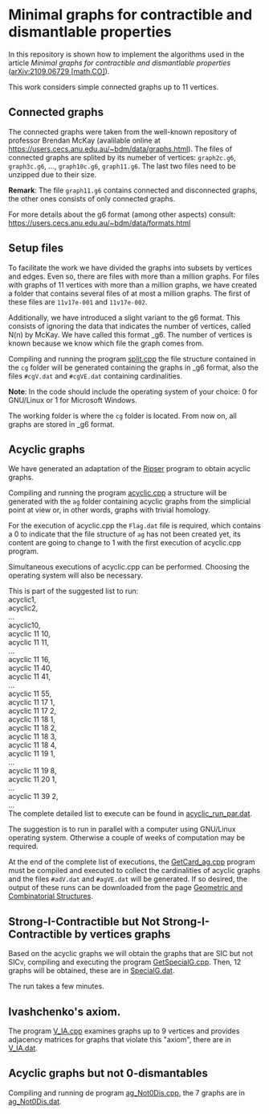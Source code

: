 # Minimal graphs for contractible and dismantlable properties
In this repository is shown how to implement the algorithms used in the article *Minimal graphs for contractible and dismantlable properties*
 ([arXiv:2109.06729 [math.CO]](https://arxiv.org/abs/2109.06729)).

This work considers simple connected graphs up to 11 vertices.

## Connected graphs
The connected graphs were taken from the well-known repository of professor Brendan McKay (avalilable online at https://users.cecs.anu.edu.au/~bdm/data/graphs.html). The files of connected graphs are splited by its numeber of vertices: `graph2c.g6`, `graph3c.g6`, ..., `graph10c.g6`, `graph11.g6`. The last two files need to be unzipped due to their size.

**Remark**: The file `graph11.g6` contains connected and disconnected graphs, the other ones consists of only connected graphs.

For more details about the g6 format (among other aspects) consult: https://users.cecs.anu.edu.au/~bdm/data/formats.html

## Setup files 
To facilitate the work we have divided the graphs into subsets by vertices and edges. Even so, there are files with more than a million graphs. For files with graphs of 11 vertices with more than a million graphs, we have created a folder that contains several files of at most a million graphs. The first of these files are
`11v17e-001` and `11v17e-002`.

Additionally, we have introduced a slight variant to the g6 format. This consists of ignoring the data that indicates the number of vertices, called N(n) by McKay. We have called this format \_g6. The number of vertices is known because we know which file the graph comes from.

Compiling and running the program [split.cpp](split.cpp) the file structure contained in the `cg` folder will be generated containing the graphs in \_g6 format, also the files `#cgV.dat` and `#cgVE.dat` containing cardinalities.

**Note**: In the code should include the operating system of your choice: 0 for GNU/Linux or 1 for Microsoft Windows.

The working folder is where the `cg` folder is located. From now on, all graphs are stored in \_g6 format.

## Acyclic graphs
We have generated an adaptation of the [Ripser](https://github.com/Ripser/ripser) program to obtain acyclic graphs.

Compiling and running the program [acyclic.cpp](./acyclic.cpp) a structure will be generated with the `ag` folder containing acyclic graphs from the simplicial point at view or, in other words, graphs with trivial homology.

For the execution of acyclic.cpp the `Flag.dat` file is required, which contains a 0 to indicate that the file structure of `ag` has not been created yet, its content are going to change to 1 with the first execution of acyclic.cpp program.

Simultaneous executions of acyclic.cpp can be performed. Choosing the operating system will also be necessary.

This is part of the suggested list to run:<br />
acyclic1,<br />
acyclic2,<br />
... <br />
acyclic10,<br />
acyclic 11 10,<br />
acyclic 11 11,<br />
...<br />
acyclic 11 16,<br />
acyclic 11 40,<br />
acyclic 11 41,<br />
...<br />
acyclic 11 55,<br />
acyclic 11 17 1,<br />
acyclic 11 17 2,<br />
acyclic 11 18 1,<br />
acyclic 11 18 2,<br />
acyclic 11 18 3,<br />
acyclic 11 18 4,<br />
acyclic 11 19 1,<br />
...<br />
acyclic 11 19 8,<br />
acyclic 11 20 1,<br />
...<br />
acyclic 11 39 2,<br />
...<br />
The complete detailed list to execute can be found in [acyclic_run_par.dat](acyclic_run_par.dat).

The suggestion is to run in parallel with a computer using GNU/Linux operating system. Otherwise a couple of weeks of computation may be required.

At the end of the complete list of executions, the [GetCard_ag.cpp](GetCard_ag.cpp) program must be compiled and executed to collect the cardinalities of acyclic graphs and the files `#adV.dat` and `#agVE.dat` will be generated. If so desired, the output of these runs can be downloaded from the page [Geometric and Combinatorial Structures](http://gcs.mat.uson.mx/index.php/8-research/4-acyclic-graphs).

## Strong-I-Contractible but Not Strong-I-Contractible by vertices graphs

Based on the acyclic graphs we will obtain the graphs that are SIC but not SICv, compiling and executing the program [GetSpecialG.cpp](GetSpecialG.cpp). Then, 12 graphs will be obtained, these are in [SpecialG.dat](SpecialG.dat).

The run takes a few minutes.

## Ivashchenko's axiom.
The program [V_IA.cpp](V_IA.cpp) examines graphs up to 9 vertices and provides adjacency matrices for graphs that violate this "axiom", there are in [V_IA.dat](V_IA.dat).

## Acyclic graphs but not 0-dismantables
Compiling and running de program [ag_Not0Dis.cpp](ag_Not0Dis.cpp), the 7 graphs are in [ag_Not0Dis.dat](ag_Not0Dis.dat).

